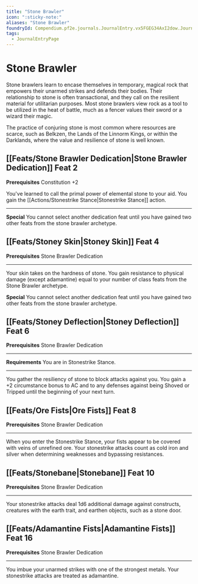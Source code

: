 ```yaml
---
title: "Stone Brawler"
icon: ":sticky-note:"
aliases: "Stone Brawler"
foundryId: Compendium.pf2e.journals.JournalEntry.vx5FGEG34AxI2dow.JournalEntryPage.YbGa7Rdxh2iQxPfG
tags:
  - JournalEntryPage
---
```


# Stone Brawler
Stone brawlers learn to encase themselves in temporary, magical rock that empowers their unarmed strikes and defends their bodies. Their relationship to stone is often transactional, and they call on the resilient material for utilitarian purposes. Most stone brawlers view rock as a tool to be utilized in the heat of battle, much as a fencer values their sword or a wizard their magic.

The practice of conjuring stone is most common where resources are scarce, such as Belkzen, the Lands of the Linnorm Kings, or within the Darklands, where the value and resilience of stone is well known.

## [[Feats/Stone Brawler Dedication|Stone Brawler Dedication]] Feat 2

**Prerequisites** Constitution +2

You've learned to call the primal power of elemental stone to your aid. You gain the [[Actions/Stonestrike Stance|Stonestrike Stance]] action.

* * *

**Special** You cannot select another dedication feat until you have gained two other feats from the stone brawler archetype.

## [[Feats/Stoney Skin|Stoney Skin]] Feat 4

**Prerequisites** Stone Brawler Dedication

* * *

Your skin takes on the hardness of stone. You gain resistance to physical damage (except adamantine) equal to your number of class feats from the Stone Brawler archetype.

**Special** You cannot select another dedication feat until you have gained two other feats from the stone brawler archetype.

## [[Feats/Stoney Deflection|Stoney Deflection]] Feat 6

**Prerequisites** Stone Brawler Dedication

* * *

**Requirements** You are in Stonestrike Stance.

* * *

You gather the resiliency of stone to block attacks against you. You gain a +2 circumstance bonus to AC and to any defenses against being Shoved or Tripped until the beginning of your next turn.

## [[Feats/Ore Fists|Ore Fists]] Feat 8

**Prerequisites** Stone Brawler Dedication

* * *

When you enter the Stonestrike Stance, your fists appear to be covered with veins of unrefined ore. Your stonestrike attacks count as cold iron and silver when determining weaknesses and bypassing resistances.

## [[Feats/Stonebane|Stonebane]] Feat 10

**Prerequisites** Stone Brawler Dedication

* * *

Your stonestrike attacks deal 1d6 additional damage against constructs, creatures with the earth trait, and earthen objects, such as a stone door.

## [[Feats/Adamantine Fists|Adamantine Fists]] Feat 16

**Prerequisites** Stone Brawler Dedication

* * *

You imbue your unarmed strikes with one of the strongest metals. Your stonestrike attacks are treated as adamantine.
